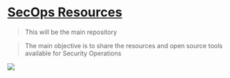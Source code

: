 
# [SecOps Resources ](secopsresources.github.com)

> This will be the main repository

> The main objective is to share the resources and open source tools available for Security Operations

![](https://wpvip.com/wp-content/uploads/2017/10/security_booth.png)
